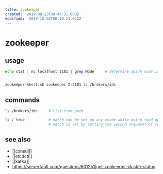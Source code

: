 ```yaml
---
title: zookeeper
created: '2019-09-23T09:47:31.660Z'
modified: '2019-10-02T08:10:21.042Z'
---
```


# zookeeper

## usage
```sh
echo stat | nc localhost 2181 | grep Mode     # determine which node is acting as a leader


zookeeper-shell.sh zookeeper-2:2181 ls /brokers/ids
```

## commands
```sh
ls /brokers/ids     # list from path

ls / true           # Watch can be set on any znode while using read operations like ls or get command. 
                    # Watch is set by setting the second argument of read operations as true:
```

## see also
- [[consul]]
- [[etcdctl]]
- [[kafka]]
- https://serverfault.com/questions/801251/get-zookeeper-cluster-status
